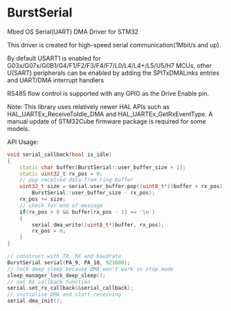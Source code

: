 # BurstSerial
Mbed OS Serial(UART) DMA Driver for STM32

This driver is created for high-speed serial communication(1Mbit/s and up).

By default USART1 is enabled for G03x/G07x/G0B1/G4/F1/F2/F3/F4/F7/L0/L4/L4+/L5/U5/H7 MCUs, other U(SART) peripherals can be enabled by adding the SPITxDMALinks entries and UART/DMA interrupt handlers

RS485 flow control is supported with any GPIO as the Drive Enable pin.

Note: This library uses relatively newer HAL APIs such as HAL_UARTEx_ReceiveToIdle_DMA and HAL_UARTEx_GetRxEventType. 
      A manual update of STM32Cube firmware package is required for some models.

API Usage: 

```C++
void serial_callback(bool is_idle)
{
    static char buffer[BurstSerial::user_buffer_size + 1];
    static uint32_t rx_pos = 0;
    // pop received data from ring buffer
    uint32_t size = serial.user_buffer.pop((uint8_t*)(buffer + rx_pos), 
        BurstSerial::user_buffer_size - rx_pos);
    rx_pos += size;
    // check for end of message
    if(rx_pos > 0 && buffer[rx_pos - 1] == '\n')
    {
        serial.dma_write((uint8_t*)buffer, rx_pos);
        rx_pos = 0;
    }
}

// construct with TX, RX and baudrate
BurstSerial serial(PA_9, PA_10, 921600);
// lock deep sleep because DMA won't work in stop mode
sleep_manager_lock_deep_sleep();
// set RX callback function
serial.set_rx_callback(&serial_callback);
// initialize DMA and start receiving
serial.dma_init();
```
